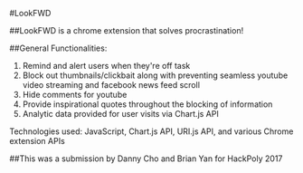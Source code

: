 #LookFWD

##LookFWD is a chrome extension that solves procrastination! 

##General Functionalities: <br/>
1. Remind and alert users when they're off task <br/>
2. Block out thumbnails/clickbait along with preventing seamless youtube video streaming and facebook news feed scroll<br/>
3. Hide comments for youtube<br/>
4. Provide inspirational quotes throughout the blocking of information<br/>
5. Analytic data provided for user visits via Chart.js API<br/>

Technologies used: JavaScript, Chart.js API, URI.js API, and various Chrome extension APIs

##This was a submission by Danny Cho and Brian Yan for HackPoly 2017

